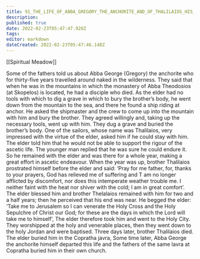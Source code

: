 ```yaml
---
title: 91_THE_LIFE_OF_ABBA_GREGORY_THE_ANCHORITE_AND_OF_THALILAIOS_HIS_DISCIPLE
description: 
published: true
date: 2022-02-23T05:47:47.926Z
tags: 
editor: markdown
dateCreated: 2022-02-23T05:47:46.148Z
---
```


[[Spiritual Meadow]]
 
Some of the fathers told us about Abba George (Gregory) the anchorite who for thirty-five years travelled around naked in the wilderness. They said that when he was in the mountains in which the monastery of Abba Theodosios (at Skopelos) is located, he had a disciple who died. As the elder had no tools with which to dig a grave in which to bury the brother’s body, he went down from the mountain to the sea, and there he found a ship riding at anchor. He asked the shipmaster and the crew to come up into the mountain with him and bury the brother. They agreed willingly and, taking up the necessary tools, went up with him. They dug a grave and buried the brother’s body. One of the sailors, whose name was Thalilaios, very impressed with the virtue of the elder, asked him if he could stay with him. The elder told him that he would not be able to support the rigour of the ascetic life. The younger man replied that he was sure he could endure it. So he remained with the elder and was there for a whole year, making a great effort in ascetic endeavour. When the year was up, brother Thalilaios prostrated himself before the elder and said: ‘Pray for me father, for, thanks to your prayers, God has relieved me of suffering and T am no longer afflicted by discomfort, nor does this intemperate weather trouble me. I neither faint with the heat nor shiver with the cold; I am in great comfort’. The elder blessed him and brother Thelalaios remained with him for two and a half years; then he perceived that his end was near. He begged the elder: ‘Take me to Jerusalem so I can venerate the Holy Cross and the Holy Sepulchre of Christ our God; for these are the days in which the Lord will take me to himself’, The elder therefore took him and went to the Holy City. They worshipped at the holy and venerable places, then they went down to the holy Jordan and were baptised. Three days later, brother Thalilaios died. The elder buried him in the Copratha javra, Some time later, Abba George the anchorite himself departed this life and the fathers of the same lavra at Copratha buried him in their own church. 
